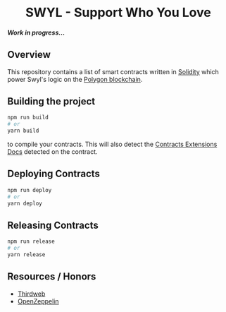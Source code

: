 <p align="center">
<br />
<h1 align="center">SWYL - Support Who You Love</h1>
<h5>Work in progress...</h5>
</p>

## Overview

This repository contains a list of smart contracts written in [Solidity](https://soliditylang.org/) which power Swyl's logic on the [Polygon blockchain](https://polygon.technology/matic-token/).

<!-- - `SwylERC721` - implements the [@Thirdweb](https://thirdweb.com/)/[ERC721Base](https://github.com/logann131/contracts/blob/main/contracts/base/ERC721Base.sol) NFT standard, along with the [ERC721A](https://www.erc721a.org/) optimization. `SwylERC721` includes all the NFT industry standards from ERC721A & ERC721Base PLUS `Swyl's logic`.

- `SwylERC1155` - implements the [@Thirdweb](https://thirdweb.com/)/[ERC1155Base](https://github.com/logann131/contracts/blob/main/contracts/base/ERC1155Base.sol) NFT standard. `SwylERC1155` includes all the NFT industry standards from ERC1155 PLUS `Swyl's logic`.

- `SwylMarketPlace` - inherits many safe, gas optimizing and well-tested features from the [@Thirdweb](https://thirdweb.com)/Marketplace smart contract.

- `SwylDonation` - comming soon...

- `SwylMembership` - comming soon... -->

## Building the project

```bash
npm run build
# or
yarn build
```

to compile your contracts. This will also detect the [Contracts Extensions Docs](https://portal.thirdweb.com/thirdweb-deploy/contract-extensions) detected on the contract.

## Deploying Contracts

```bash
npm run deploy
# or
yarn deploy
```

## Releasing Contracts

```bash
npm run release
# or
yarn release
```

## Resources / Honors

- [Thirdweb](https://thirdweb.com/)
- [OpenZeppelin](https://www.openzeppelin.com/)
